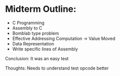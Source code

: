 # Midterm Outline:

* C Programming
* Assembly to C
* Bomblab type problem
* Effective Addressing Computation -> Value Moved
* Data Representation
* Write specific lines of Assembly


Conclusion: It was an easy test

Thoughts: Needs to understand test opcode better
